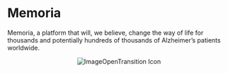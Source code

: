 # Memoria

 Memoria, a platform that will, we believe, change the way of life for thousands and potentially hundreds of thousands of Alzheimer’s patients worldwide.
 
 
<p align = "center"><img src="https://s10.postimg.io/5kd5y7cft/login.jpg" alt="ImageOpenTransition Icon"/></p>

